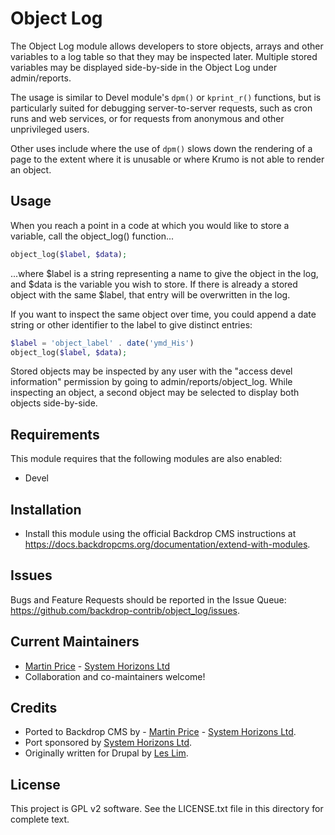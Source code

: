 Object Log
========
<!--
The first paragraph of this file should be kept short as it will be used as the
project summary on BackdropCMS.org. Aim for about 240 characters (three lines at
80 characters each).

All lines in this file should be no more than 80 characters long for legibility,
unless including a URL or example that requires the line to not wrap.
|<- - - - - - - This line is exactly 80 characters for reference - - - - - - ->|

Detail in READMEs should be limited to the minimum required for installation and
getting started. More detailed documentation should be moved to a GitHub wiki
page; for example: https://github.com/backdrop-contrib/setup/wiki/Documentation.
-->
The Object Log module allows developers to store objects, arrays and other
variables to a log table so that they may be inspected later. Multiple stored
variables may be displayed side-by-side in the Object Log under admin/reports.

The usage is similar to Devel module's `dpm()` or `kprint_r()` functions, but
is particularly suited for debugging server-to-server requests, such as cron
runs and web services, or for requests from anonymous and other unprivileged
users.

Other uses include where the use of `dpm()` slows down the rendering of a page
to the extent where it is unusable or where Krumo is not able to render an
object.

Usage
---------------------

When you reach a point in a code at which you would like to store a variable,
call the object_log() function...

  ```php
  object_log($label, $data);
  ```

...where $label is a string representing a name to give the object in the log,
and $data is the variable you wish to store. If there is already a stored object
with the same $label, that entry will be overwritten in the log.

If you want to inspect the same object over time, you could append a date
string or other identifier to the label to give distinct entries:

```php
$label = 'object_label' . date('ymd_His')
object_log($label, $data);
```

Stored objects may be inspected by any user with the "access devel information"
permission by going to admin/reports/object_log.  While inspecting an object,
a second object may be selected to display both objects side-by-side.

Requirements
------------
<!--
List any dependencies here. Remove this section if not needed.
-->

This module requires that the following modules are also enabled:

- Devel

Installation
------------
<!--
List the steps needed to install and configure the module. Add/remove steps as
necessary.
-->

- Install this module using the official Backdrop CMS instructions at
  https://docs.backdropcms.org/documentation/extend-with-modules.

Issues
------
<!--
Link to the repo's issue queue.
-->

Bugs and Feature Requests should be reported in the Issue Queue:
https://github.com/backdrop-contrib/object_log/issues.

Current Maintainers
-------------------
<!--
List the current maintainer(s) of the module, and note if this module needs
new/additional maintainers.
-->

- [Martin Price](https://github.com/yorkshire-pudding) - [System Horizons Ltd](https://www.systemhorizons.co.uk)
- Collaboration and co-maintainers welcome!

Credits
-------
<!--
Give credit where credit's due.
If this is a Drupal port, state who ported it, and who wrote the original Drupal
module. If this module is based on another project, or uses third-party
libraries, list them here. You can also mention any organisations/companies who
sponsored the module's development.
-->

- Ported to Backdrop CMS by - [Martin Price](https://github.com/yorkshire-pudding) - [System Horizons Ltd](https://www.systemhorizons.co.uk).
- Port sponsored by [System Horizons Ltd](https://www.systemhorizons.co.uk).
- Originally written for Drupal by [Les Lim](https://www.drupal.org/u/les-lim).

License
-------
<!--
Mention what license this module is released under, and where people can find
it.
-->

This project is GPL v2 software.
See the LICENSE.txt file in this directory for complete text.
